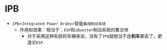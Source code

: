 # IPB

* `IPB`=`Integrated Power Brake`=智能`集成制动系统`
  * 作用和效果：相当于：`ESP`和`iBooster`制动系统的集合体
    * 对于采用这种系统的车辆来说，没有了`IPB`就相当于连**刹车**都丢了，更遑论`ESP`
